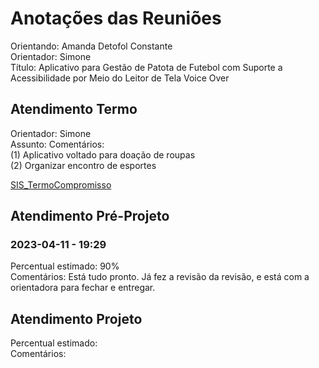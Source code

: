 # Anotações das Reuniões

Orientando: Amanda Detofol Constante  
Orientador: Simone  
Título: Aplicativo para Gestão de Patota de Futebol com Suporte a Acessibilidade por Meio do Leitor de Tela Voice Over  

## Atendimento Termo

Orientador: Simone  
Assunto:
Comentários:  
   (1) Aplicativo voltado para doação de roupas  
   (2) Organizar encontro de esportes  

[SIS_TermoCompromisso](SIS_TermoCompromisso.pdf)

## Atendimento Pré-Projeto

### 2023-04-11 - 19:29

Percentual estimado: 90%  
Comentários: Está tudo pronto. Já fez a revisão da revisão, e está com a orientadora para fechar e entregar.  

## Atendimento Projeto

Percentual estimado:  
Comentários:  
